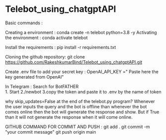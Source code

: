 # Telebot_using_chatgptAPI

Basic commands : 

Creating a environment : conda create -n telebot python=3.8 -y
Activating the environment : conda activate telebot

Install the requirements :
pip install -r requirements.txt

Cloning the github repository:
git clone https://github.com/RakeshkumarBind/Telebot_using_chatgptAPI.git

Create .env file to add your secret key :
OpenAI_API_KEY =" Paste here the key generated from OpenAI"

In Telegram : Search for BotFATHER  
       1. Start
       2./newbot
       3.copy the token and paste it to .env by the name of token

why skip_updates=False at the end of the telebot.py program?
Whenever the user inputs the query and the bot is offline than whenever the bot comes online then the bot will gwnerate the response and show.
But if True than it will not generate the response when it will come online.


GITHUB COMMAND FOR COMMIT AND PUSH :
git add .
git commit -m "your commit message"
git push origin main

